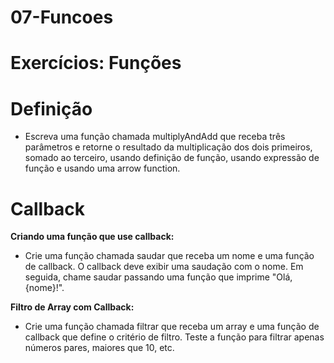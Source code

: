 # 07-Funcoes
# Exercícios: Funções
# Definição
- Escreva uma função chamada multiplyAndAdd que receba três parâmetros e retorne o resultado da multiplicação dos dois primeiros, somado ao terceiro, usando definição de função, usando expressão de função e usando uma arrow function.

# Callback 
**Criando uma função que use callback:**
- Crie uma função chamada saudar que receba um nome e uma função de callback. O callback deve exibir uma saudação com o nome. Em seguida, chame saudar passando uma função que imprime "Olá, {nome}!".

**Filtro de Array com Callback:**
- Crie uma função chamada filtrar que receba um array e uma função de callback que define o critério de filtro. Teste a função para filtrar apenas números pares, maiores que 10, etc.
